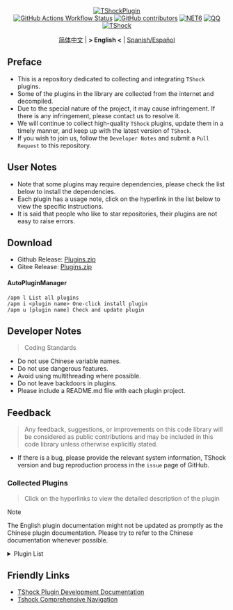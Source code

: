 <div align="center">
  
[![TShockPlugin](https://socialify.git.ci/UnrealMultiple/TShockPlugin/image?description=1&descriptionEditable=A%20TShock%20Chinese%20Plugin%20Collection%20Repository&forks=1&issues=1&language=1&logo=https%3A%2F%2Fgithub.com%2FUnrealMultiple%2FTShockPlugin%2Fblob%2Fmaster%2Ficon.png%3Fraw%3Dtrue&name=1&pattern=Circuit%20Board&pulls=1&stargazers=1&theme=Auto)](https://github.com/UnrealMultiple/TShockPlugin)  
[![GitHub Actions Workflow Status](https://img.shields.io/github/actions/workflow/status/UnrealMultiple/TShockPlugin/.github%2Fworkflows%2Fbuild.yml)](https://github.com/UnrealMultiple/TShockPlugin/actions)
[![GitHub contributors](https://img.shields.io/github/contributors/UnrealMultiple/TShockPlugin?style=flat)](https://github.com/UnrealMultiple/TShockPlugin/graphs/contributors)
[![NET6](https://img.shields.io/badge/Core-%20.NET_6-blue)](https://dotnet.microsoft.com/zh-cn/)
[![QQ](https://img.shields.io/badge/QQ-EB1923?logo=tencent-qq&logoColor=white)](https://qm.qq.com/cgi-bin/qm/qr?k=54tOesIU5g13yVBNFIuMBQ6AzjgE6f0m&jump_from=webapi&authKey=6jzafzJEqQGzq7b2mAHBw+Ws5uOdl83iIu7CvFmrfm/Xxbo2kNHKSNXJvDGYxhSW)
[![TShock](https://img.shields.io/badge/TShock5.2.0-2B579A.svg?&logo=TShock&logoColor=white)](https://github.com/Pryaxis/TShock)

[简体中文](README.md) | **&gt; English &lt;** | [Spanish/Español](README_ES.md)

</div>

## Preface
- This is a repository dedicated to collecting and integrating `TShock` plugins.
- Some of the plugins in the library are collected from the internet and decompiled.
- Due to the special nature of the project, it may cause infringement. If there is any infringement, please contact us to resolve it.
- We will continue to collect high-quality `TShock` plugins, update them in a timely manner, and keep up with the latest version of `TShock`.
- If you wish to join us, follow the `Developer Notes` and submit a `Pull Request` to this repository.


## User Notes

- Note that some plugins may require dependencies, please check the list below to install the dependencies.
- Each plugin has a usage note, click on the hyperlink in the list below to view the specific instructions.
- It is said that people who like to star repositories, their plugins are not easy to raise errors.

## Download

- Github Release: [Plugins.zip](https://github.com/UnrealMultiple/TShockPlugin/releases/download/V1.0.0.0/Plugins.zip)
- Gitee Release: [Plugins.zip](https://gitee.com/kksjsj/TShockPlugin/releases/download/V1.0.0.0/Plugins.zip)

#### AutoPluginManager
    /apm l List all plugins
    /apm i <plugin name> One-click install plugin
    /apm u [plugin name] Check and update plugin

## Developer Notes

> Coding Standards

- Do not use Chinese variable names.
- Do not use dangerous features.
- Avoid using multithreading where possible.
- Do not leave backdoors in plugins.
- Please include a README.md file with each plugin project.

## Feedback

> Any feedback, suggestions, or improvements on this code library will be considered as public contributions and may be included in this code library unless otherwise explicitly stated.

- If there is a bug, please provide the relevant system information, TShock version and bug reproduction process in the `issue` page of GitHub.

### Collected Plugins

> Click on the hyperlinks to view the detailed description of the plugin

> [!NOTE]
> The English plugin documentation might not be updated as promptly as the Chinese plugin documentation.
> Please try to refer to the Chinese documentation whenever possible.

<Details>
<Summary>Plugin List</Summary>

| Plugin Name | English Available | Plugin Description | Dependencies |
| :-: | :-: | :-: | :-: |
| [AutoPluginManager](src/AutoPluginManager/README_EN.md) | Yes | Update plugins automatically in one key | None |
| [AdditionalPylons](src/AdditionalPylons/README_EN.md) | Yes | Place more Pylons | [LazyAPI](src/LazyAPI/README.md) |
| [AnnouncementBoxPlus](src/AnnouncementBoxPlus/README.md) | No | Enhance Broadcast Box Functionality | [LazyAPI](src/LazyAPI/README.md) |
| [AutoBroadcast](src/AutoBroadcast/README_EN.md) | Yes | Automatic broadcast | [LazyAPI](src/LazyAPI/README.md) |
| [AutoAirItem](src/AutoAirItem/README_EN.md) | Yes | Automatic trash cans | [LazyAPI](src/LazyAPI/README.md) |
| [AutoClear](src/Autoclear/README_EN.md) | Yes | Intelligent automatic cleaning | [LazyAPI](src/LazyAPI/README.md) |
| [AutoReset](src/AutoReset/README_EN.md) | Yes | Fully automatic reset | [LazyAPI](src/LazyAPI/README.md) |
| [AutoStoreItems](src/AutoStoreItems/README_EN.md) | Yes | Automatic storage | [LazyAPI](src/LazyAPI/README.md) |
| [AutoTeam](src/AutoTeam/README_EN.md) | Yes | Automatic team formation | [LazyAPI](src/LazyAPI/README.md) |
| [AutoFish](src/AutoFish/README_EN.md) | Yes | Automatic fishing | [LazyAPI](src/LazyAPI/README.md) |
| [Back](src/Back/README_EN.md) | Yes | Return to the point of death | [LazyAPI](src/LazyAPI/README.md) |
| [BagPing](src/BagPing/README_EN.md) | Yes | Mark treasure bags on the map | None |
| [BetterWhitelist](src/BetterWhitelist/README_EN.md) | Yes | Whitelist plugin | None |
| [BanNpc](src/BanNpc/README_EN.md) | Yes | Prevent monster generation | [LazyAPI](src/LazyAPI/README.md) |
| [BedSet](src/BedSet/README_EN.md) | Yes | Set and record respawn points | [LazyAPI](src/LazyAPI/README.md) |
| [BridgeBuilder](src/BridgeBuilder/README_EN.md) | Yes | Quick bridge building | [LazyAPI](src/LazyAPI/README.md) |
| [BuildMaster](src/BuildMaster/README.md) | No | Red Bean Mini Game·Master Builder Mode | [MiniGamesAPI](src/MiniGamesAPI/README.md) [LazyAPI](src/LazyAPI/README.md) |
| [Chireiden.TShock.Omni](https://github.com/sgkoishi/yaaiomni/blob/master/README.md) | Yes | Yet another misc plugin for TShock - the core part | None |
| [Chireiden.TShock.Omni.Misc](https://github.com/sgkoishi/yaaiomni/blob/master/README.md) | Yes | Yet another misc plugin for TShock - the miscellaneous part | [Chireiden.TShock.Omni](https://github.com/sgkoishi/yaaiomni/blob/master/README.md) |
| [CaiBot](src/CaiBot/README.md) | No | CaiBot adapter plugin | Built-in dependencies |
| [CaiPacketDebug](src/CaiPacketDebug/README.md) | No | Cai Packet Debug Tool | [TrProtocol](https://github.com/UnrealMultiple/TrProtocol) |
| [CaiCustomEmojiCommand](src/CaiCustomEmojiCommand/README_EN.md) | Yes | Custom emoji command | None |
| [CaiLib](src/CaiLib/README.md) | No | Cai's preload library | None |
| [CaiRewardChest](src/CaiRewardChest/README_EN.md) | Yes | Convert naturally generated chests into reward chests that everyone can claim once | [LazyAPI](src/LazyAPI/README.md) |
| [CGive](src/CGive/README_EN.md) | Yes | Offline commands | None |
| [Challenger](src/Challenger/README.md) | Yes | Challenger mode | None |
| [Chameleon](src/Chameleon/README_EN.md) | Yes | Login before entering the server | [LazyAPI](src/LazyAPI/README.md) |
| [ChattyBridge](src/ChattyBridge/README.md) | No | Used for cross-server chat | [LazyAPI](src/LazyAPI/README.md) |
| [ChestRestore](src/ChestRestore/README_EN.md) | Yes | Infinite items in resource servers | None |
| [CNPCShop](src/CNPCShop/README.md) | No | Custom NPC shop | None |
| [ConsoleSql](src/ConsoleSql/README.md) | No | Execute SQL statements in the console | None |
| [ConvertWorld](src/ConvertWorld/README_EN.md) | Yes | Convert world items by defeating monsters | None |
| [CreateSpawn](src/CreateSpawn/README.md) | No | Spawn point building generation | [LazyAPI](src/LazyAPI/README.md) |
| [CriticalHit](src/CriticalHit/README.md) | No | Critical hit prompt | None |
| [DamageRuleLoot](src/DamageRuleLoot/README_EN.md) | Yes | Determine the drop treasure bag based on the ratio of damage and transfer damage calculation | None |
| [DamageStatistic](src/DamageStatistic/README.md) | No | Display damage caused by each player after each boss fight | None |
| [DataSync](src/DataSync/README.md) | No | Progress synchronization | None |
| [DeathDrop](src/DeathDrop/README.md) | No | Random and custom loot upon monster death | None |
| [DisableMonsLoot](src/DisableMonsLoot/README.md) | No | Prohibit monster loot | None |
| [DisableSurfaceProjectiles](src/DisableSurfaceProjectiles/README.md) | No | Prohibit surface projectiles | None |
| [Don't Fuck](src/DonotFuck/README.md) | Yes | Prevent swearing | None |
| [DwTP](src/DwTP/README.md) | Yes | Positioning Teleport | None |
| [DTEntryBlock](src/DTEntryBlock/README.md) | No | Prevent entry into dungeons or temples | None |
| [DumpTerrariaID](src/DumpTerrariaID/README.md) | No | Dump Terraria IDs | None |
| [Economics.Deal](src/Economics.RPG/README_EN.md) | Yes | Trading plugin | [EconomicsAPI](src/EconomicsAPI/README_EN.md) |
| [Economics.NPC](src/Economics.NPC/README_EN.md) | Yes | Custom monster rewards | [EconomicsAPI](src/EconomicsAPI/README_EN.md) |
| [Economics.Projectile](src/Economics.Projectile/README_EN.md) | Yes | Custom projectiles | [EconomicsAPI](src/EconomicsAPI/README_EN.md) [Economics.RPG](src/Economics.RPG/README_EN.md) |
| [Economics.Regain](src/Economics.Regain/README_EN.md) | Yes | Item recycling | [EconomicsAPI](src/EconomicsAPI/README_EN.md) |
| [Economics.RPG](src/Economics.RPG/README_EN.md) | Yes | RPG plugin | [EconomicsAPI](src/EconomicsAPI/README_EN.md) |
| [Economics.Shop](src/Economics.Shop/README_EN.md) | Yes | Shop plugin | [EconomicsAPI](src/EconomicsAPI/README_EN.md) [Economics.RPG](src/Economics.RPG/README_EN.md) |
| [Economics.Task](src/Economics.Task/README_EN.md) | Yes | Task plugin | [EconomicsAPI](src/EconomicsAPI/README_EN.md) [Economics.RPG](src/Economics.RPG/README_EN.md) |
| [Economics.Skill](src/Economics.Skill/README_EN.md) | Yes | Skill plugin | [EconomicsAPI](src/EconomicsAPI/README_EN.md) [Economics.RPG](src/Economics.RPG/README_EN.md) |
| [Economics.WeaponPlus](src/Economics.WeaponPlus/README_EN.md) | Yes | Weapon enhancement | [EconomicsAPI](src/EconomicsAPI/README_EN.md) |
| [EconomicsAPI](src/EconomicsAPI/README_EN.md) | Yes | Economic plugin prerequisite | None |
| [EndureBoost](src/EndureBoost/README_EN.md) | Yes | Grant specified buff when the player has a certain number of items | None |
| [EssentialsPlus](src/EssentialsPlus/README_EN.md) | Yes | Additional management commands | None |
| [Ezperm](src/Ezperm/README.md) | Yes | Batch change permissions | None |
| [FishShop](https://github.com/UnrealMultiple/TShockFishShop/blob/master/README.md) | No | Fish shop | None |
| [GenerateMap](src/GenerateMap/README.md) | No | Generate map images | [CaiLib](src/CaiLib/README.md) |
| [GolfRewards](src/GolfRewards/README.md) | No | Golf rewards | None |
| [GoodNight](src/GoodNight/README.md) | No | Curfew | None |
| [HardPlayerDrop](src/HardPlayerDrop/README.md) | No | Hardcore death drops life crystals | None |
| [HelpPlus](src/HelpPlus/README_EN.md) | Yes | Fix and enhance the Help command | None |
| [History](src/History/README.md) | No | History grid record | None |
| [HouseRegion](src/HouseRegion/README.md) | No | Land claiming plugin | None |
| [Invincibility](src/Invincibility/README.md) | No | Time-limited invincibility | None |
| [ItemPreserver](src/ItemPreserver/README.md) | No | Preserve specified items from consumption | None |
| [ItemBox](src/itemBox/README.md) | No | Off-line inventory | None |
| [ItemDecoration](src/ItemDecoration/README_EN.md) | Yes | Floating message display for held items | [LazyAPI](src/LazyAPI/README.md) |
| [JourneyUnlock](src/JourneyUnlock/README.md) | No | Unlock journey items | None |
| [LazyAPI](src/LazyAPI/README.md) | Yes | Plugin base library | linq2db |
| [LifemaxExtra](src/LifemaxExtra/README_EN.md) | Yes | Increase higher health and mana | [LazyAPI](src/LazyAPI/README.md) |
| [ListPlugins](src/ListPlugins/README.md) | No | List installed plugins | None |
| [ModifyWeapons](src/ModifyWeapons/README_EN.md) | Yes | ModifyWeapons | [LazyAPI](src/LazyAPI/README.md) |
| [MapTeleport](src/MapTp/README_EN.md) | Yes | Double-click on the map to teleport | None |
| [MiniGamesAPI](src/MiniGamesAPI/README.md) | No | Bean paste mini-game API | None |
| [MonsterRegen](src/MonsterRegen/README.md) | No | Monster progress regeneration | None |
| [Musicplayer](src/MusicPlayer/README.md) | No | Simple music player | None |
| [Noagent](src/Noagent/README.md) | No | Prohibit proxy IP from entering | None |
| [NormalDropsBags](src/NormalDropsBags/README.md) | No | Drop treasure bags at normal difficulty | None |
| [OnlineGiftPackage](src/OnlineGiftPackage/README.md) | No | Online gift package | None |
| [PlayerSpeed](src/PlayerSpeed/README.md) | Yes | Enable players to achieve a two-stage sprint |  [LazyAPI](src/LazyAPI/README.md)  |
| [PacketsStop](src/PacketsStop/README.md) | No | Packet interception | None |
| [PermaBuff](src/PermaBuff/README.md) | No | Permanent buff | None |
| [PerPlayerLoot](src/PerPlayerLoot/README_EN.md) | Yes | Separate chest for player loot | None |
| [PersonalPermission](src/PersonalPermission/README.md) | No | Set permissions individually for players | None |
| [Platform](src/Platform/README.md) | No | Determine player device | None |
| [PlayerManager](https://github.com/UnrealMultiple/TShockPlayerManager/blob/master/README.md) | No | Hufang's player manager | None |
| [PvPer](src/PvPer/README.md) | No | Duel system | None |
| [ProgressBag](src/ProgressBag/README.md) | No | Progress gift pack | None |
| [ProgressControls](src/ProgressControls/README.md) | No | Planbook (Automate server control) | None |
| [ProgressRestrict](src/ProgressRestrict/README.md) | No | Super progress detection | [DataSync](src/DataSync/README.md) |
| [ProxyProtocolSocket](src/ProxyProtocolSocket/README.md) | Yes | Accept proxy protocol connections | None |
| [RainbowChat](src/RainbowChat/README.md) | Yes | Random chat color | None |
| [RandomBroadcast](src/RandomBroadcast/README.md) | No | Random broadcast | None |
| [RandReSpawn](src/RandRespawn/README.md) | Yes | Random spawn point | None |
| [RealTime](src/RealTime/README.md) | No | Synchronize server time with real time | None |
| [RecipesBrowser](src/RecipesBrowser/README.md) | No | Crafting table | None |
| [RegionView](src/RegionView/README.md) | No | Display area boundaries | None |
| [ReFishTask](src/ReFishTask/README_EN.md) | Yes | Automatically refresh fisherman tasks | None |
| [Respawn](src/Respawn/README.md) | No | Respawn at the death place | None |
| [RebirthCoin](src/RebirthCoin/README_EN.md) | Yes | Consume designated items to revive player | None |
| [RestInventory](src/RestInventory/README.md) | No | Provide REST query backpack interface | None |
| [Sandstorm](src/Sandstorm/README.md) | No | Toggle sandstorm | None |
| [ServerTools](src/ServerTools/README.md) | No | Server management tools | None |
| [SessionSentinel](src/SessionSentinel/README.md) | No | Handle players not sending data packets for a long time | None |
| [ShortCommand](src/ShortCommand/README.md) | No | Short command | None |
| [ShowArmors](src/ShowArmors/README.md) | No | Display equipment bar | None |
| [SignInSign](src/SignInSign/README.md) | No | Signboard login plugin | None |
| [SimultaneousUseFix](src/SimultaneousUseFix/README.md) | No | Solve problems like stuck double hammer and star spin machine gun | [Chireiden.TShock.Omni](src/https://github.com/sgkoishi/yaaiomni/releases) |
| [SmartRegions](src/SmartRegions/README.md) | No | Smart regions | None |
| [SpawnInfra](src/SpawnInfra/README.md) | No | Generate basic infrastructure | None |
| [SpclPerm](src/SpclPerm/README.md) | No | Server owner privileges | None |
| [StatusTextManager](src/StatusTextManager/README.md) | No | PC status text management plugin | None |
| [SwitchCommands](src/SwitchCommands/README.md) | No | Execute commands in region | None |
| [TeleportRequest](src/TeleportRequest/README_EN.md) | Yes | Teleport request | None |
| [TimerKeeper](src/TimerKeeper/README_EN.md) | Yes | Save timer state | None |
| [TownNPCHomes](src/TownNPCHomes/README_EN.md) | Yes | NPC quick home | None |
| [TimeRate](src/TimeRate/README_EN.md) | Yes | modifying time acceleration using commands, and supporting player sleep to trigger events. | None |
| [UnseenInventory](src/UnseenInventory/README.md) | No | Allows the server to generate items that are normally 'unobtainable' | None |
| [VeinMiner](src/VeinMiner/README.md) | Yes | Chain mining | None |
| [VotePlus](src/VotePlus/README_EN.md) | Yes | Multi-function voting | None |
| [WeaponPlusCostCoin](src/WeaponPlusCostCoin/README.md) | No | Weapon enhancement coin version | None |
| [WikiLangPackLoader](src/WikiLangPackLoader/README.md) | No | Load Chinese Wiki language pack for server | None |
| [WorldModify](https://github.com/UnrealMultiple/TShockWorldModify/blob/master/README.md) | No | World editor, can modify most of the world parameters | None |
| [ZHIPlayerManager](src/ZHIPlayerManager/README.md) | No | zZhi's player management plugin | None |
| [Lagrange.XocMat.Adapter](src/Lagrange.XocMat.Adapter/README.md) | No | Lagrange.XocMat Bot Adapter Plugin | None |

</Details>

## Friendly Links

- [TShock Plugin Development Documentation](https://github.com/ACaiCat/TShockPluginDocument)
- [Tshock Comprehensive Navigation](https://github.com/UnrealMultiple/Tshock-nav)
